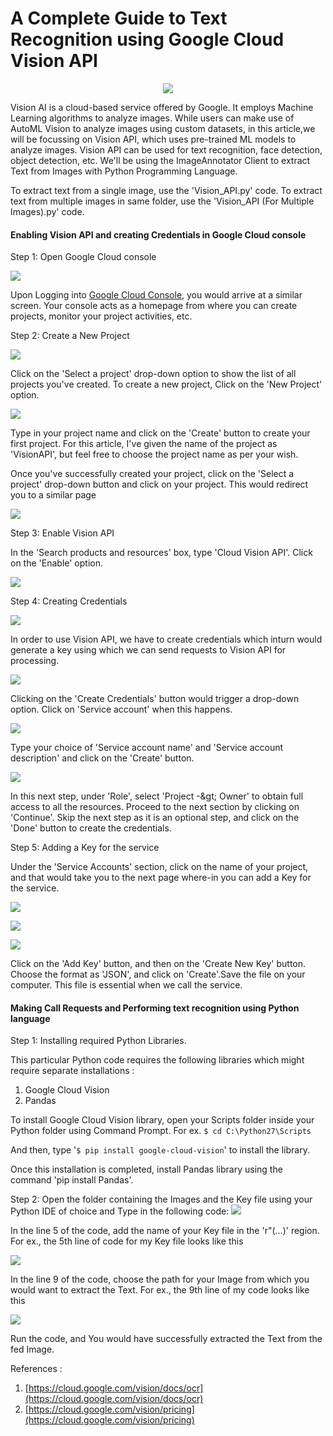 # A Complete Guide to Text Recognition using Google Cloud Vision API

<p align="center">
  <img src="https://github.com/ILAN-Solutions/Text-Recognition-using-Google-Cloud-Vision-API/blob/master/Images/img0.png">
</p>

Vision AI is a cloud-based service offered by Google. It employs Machine Learning algorithms to analyze images. While users can make use of AutoML Vision to analyze images using custom datasets, in this article,we will be focussing on Vision API, which uses pre-trained ML models to analyze images. Vision API can be used for text recognition, face detection, object detection, etc. We&#39;ll be using the ImageAnnotator Client to extract Text from Images with Python Programming Language.

To extract text from a single image, use the 'Vision_API.py' code. To extract text from multiple images in same folder, use the 'Vision_API (For Multiple Images).py' code.

#### Enabling Vision API and creating Credentials in Google Cloud console

Step 1: Open Google Cloud console

![](https://github.com/ILAN-Solutions/Text-Recognition-using-Google-Cloud-Vision-API/blob/master/Images/img1.png)

Upon Logging into [Google Cloud Console](https://console.cloud.google.com/), you would arrive at a similar screen. Your console acts as a homepage from where you can create projects, monitor your project activities, etc.

Step 2: Create a New Project

![](https://github.com/ILAN-Solutions/Text-Recognition-using-Google-Cloud-Vision-API/blob/master/Images/img2.png)

Click on the &#39;Select a project&#39; drop-down option to show the list of all projects you&#39;ve created. To create a new project, Click on the &#39;New Project&#39; option.

![](https://github.com/ILAN-Solutions/Text-Recognition-using-Google-Cloud-Vision-API/blob/master/Images/img3.png)

Type in your project name and click on the &#39;Create&#39; button to create your first project. For this article, I&#39;ve given the name of the project as &#39;VisionAPI&#39;, but feel free to choose the project name as per your wish.

Once you&#39;ve successfully created your project, click on the &#39;Select a project&#39; drop-down button and click on your project. This would redirect you to a similar page

![](https://github.com/ILAN-Solutions/Text-Recognition-using-Google-Cloud-Vision-API/blob/master/Images/img4.png)

Step 3: Enable Vision API

In the &#39;Search products and resources&#39; box, type &#39;Cloud Vision API&#39;. Click on the &#39;Enable&#39; option.

![](https://github.com/ILAN-Solutions/Text-Recognition-using-Google-Cloud-Vision-API/blob/master/Images/img5.png)

Step 4: Creating Credentials

![](https://github.com/ILAN-Solutions/Text-Recognition-using-Google-Cloud-Vision-API/blob/master/Images/img6.png)

In order to use Vision API, we have to create credentials which inturn would generate a key using which we can send requests to Vision API for processing.

![](https://github.com/ILAN-Solutions/Text-Recognition-using-Google-Cloud-Vision-API/blob/master/Images/img7.png)

Clicking on the &#39;Create Credentials&#39; button would trigger a drop-down option. Click on &#39;Service account&#39; when this happens.

![](https://github.com/ILAN-Solutions/Text-Recognition-using-Google-Cloud-Vision-API/blob/master/Images/img8.png)

Type your choice of &#39;Service account name&#39; and &#39;Service account description&#39; and click on the &#39;Create&#39; button.

![](https://github.com/ILAN-Solutions/Text-Recognition-using-Google-Cloud-Vision-API/blob/master/Images/img9.png)

In this next step, under &#39;Role&#39;, select &#39;Project -\&gt; Owner&#39; to obtain full access to all the resources. Proceed to the next section by clicking on &#39;Continue&#39;. Skip the next step as it is an optional step, and click on the &#39;Done&#39; button to create the credentials.

Step 5: Adding a Key for the service

Under the &#39;Service Accounts&#39; section, click on the name of your project, and that would take you to the next page where-in you can add a Key for the service.

![](https://github.com/ILAN-Solutions/Text-Recognition-using-Google-Cloud-Vision-API/blob/master/Images/img10.png)

![](https://github.com/ILAN-Solutions/Text-Recognition-using-Google-Cloud-Vision-API/blob/master/Images/img11.png)

![](https://github.com/ILAN-Solutions/Text-Recognition-using-Google-Cloud-Vision-API/blob/master/Images/img12.png)

Click on the &#39;Add Key&#39; button, and then on the &#39;Create New Key&#39; button. Choose the format as &#39;JSON&#39;, and click on &#39;Create&#39;.Save the file on your computer. This file is essential when we call the service.

#### Making Call Requests and Performing text recognition using Python language

Step 1: Installing required Python Libraries.

This particular Python code requires the following libraries which might require separate installations :

1. Google Cloud Vision
2. Pandas

To install Google Cloud Vision library, open your Scripts folder inside your Python folder using Command Prompt. 
For ex. `$ cd C:\Python27\Scripts`

And then, type &#39;`$ pip install google-cloud-vision`&#39; to install the library.

Once this installation is completed, install Pandas library using the command &#39;pip install Pandas&#39;.

Step 2: Open the folder containing the Images and the Key file using your Python IDE of choice and Type in the following code: ![](https://github.com/ILAN-Solutions/Text-Recognition-using-Google-Cloud-Vision-API/blob/master/Images/img13.png)

In the line 5 of the code, add the name of your Key file in the &#39;r&quot;(...)&#39; region. For ex., the 5th line of code for my Key file looks like this

![](https://github.com/ILAN-Solutions/Text-Recognition-using-Google-Cloud-Vision-API/blob/master/Images/img14.png)

In the line 9 of the code, choose the path for your Image from which you would want to extract the Text. For ex., the 9th line of my code looks like this

![](https://github.com/ILAN-Solutions/Text-Recognition-using-Google-Cloud-Vision-API/blob/master/Images/img15.png)

Run the code, and You would have successfully extracted the Text from the fed Image.

References :

1. [https://cloud.google.com/vision/docs/ocr](https://cloud.google.com/vision/docs/ocr)
2. [https://cloud.google.com/vision/pricing](https://cloud.google.com/vision/pricing)
